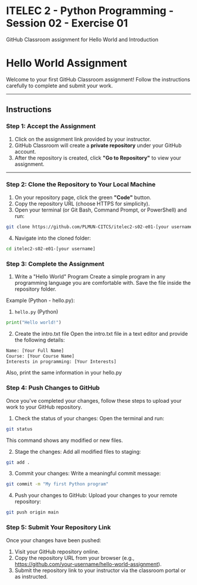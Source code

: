 # ITELEC 2 - Python Programming - Session 02 - Exercise 01
GitHub Classroom assignment for Hello World and Introduction

# **Hello World Assignment**

Welcome to your first GitHub Classroom assignment! Follow the instructions carefully to complete and submit your work.

---

## **Instructions**

### **Step 1: Accept the Assignment**

1. Click on the assignment link provided by your instructor.
2. GitHub Classroom will create a **private repository** under your GitHub account.
3. After the repository is created, click **"Go to Repository"** to view your assignment.

---

### **Step 2: Clone the Repository to Your Local Machine**

1. On your repository page, click the green **"Code"** button.
2. Copy the repository URL (choose HTTPS for simplicity).
3. Open your terminal (or Git Bash, Command Prompt, or PowerShell) and run:

```bash
git clone https://github.com/PLMUN-CITCS/itelec2-s02-e01-[your username].git
```

4. Navigate into the cloned folder:

```bash
cd itelec2-s02-e01-[your username]
```

### **Step 3: Complete the Assignment**

1. Write a "Hello World" Program
Create a simple program in any programming language you are comfortable with. Save the file inside the repository folder.

Example (Python - hello.py):

1. `hello.py` (Python)
```python
print("Hello world!")
```

2. Create the intro.txt file
Open the intro.txt file in a text editor and provide the following details:
```txt
Name: [Your Full Name]
Course: [Your Course Name]
Interests in programming: [Your Interests]
```
Also, print the same information in your hello.py

### **Step 4: Push Changes to GitHub**
Once you've completed your changes, follow these steps to upload your work to your GitHub repository.

1. Check the status of your changes:
Open the terminal and run:

```bash
git status
```
This command shows any modified or new files.

2. Stage the changes:
Add all modified files to staging:

```bash
git add .
```

3. Commit your changes:
Write a meaningful commit message:

```bash
git commit -m "My first Python program"
```

4. Push your changes to GitHub:
Upload your changes to your remote repository:

```bash
git push origin main
```

### **Step 5: Submit Your Repository Link**
Once your changes have been pushed:
1. Visit your GitHub repository online.
2. Copy the repository URL from your browser (e.g., https://github.com/your-username/hello-world-assignment).
3. Submit the repository link to your instructor via the classroom portal or as instructed.

